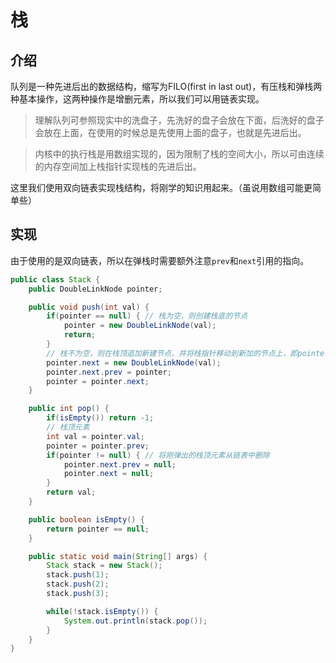 # 栈

## 介绍

队列是一种先进后出的数据结构，缩写为FILO(first in last out)，有压栈和弹栈两种基本操作，这两种操作是增删元素，所以我们可以用链表实现。

> 理解队列可参照现实中的洗盘子，先洗好的盘子会放在下面，后洗好的盘子会放在上面，在使用的时候总是先使用上面的盘子，也就是先进后出。

> 内核中的执行栈是用数组实现的，因为限制了栈的空间大小，所以可由连续的内存空间加上栈指针实现栈的先进后出。

这里我们使用双向链表实现栈结构，将刚学的知识用起来。（虽说用数组可能更简单些）

## 实现

由于使用的是双向链表，所以在弹栈时需要额外注意`prev`和`next`引用的指向。

```java
public class Stack {
    public DoubleLinkNode pointer;

    public void push(int val) {
        if(pointer == null) { // 栈为空，则创建栈底的节点
            pointer = new DoubleLinkNode(val);
            return;
        }
        // 栈不为空，则在栈顶追加新建节点，并将栈指针移动到新加的节点上，即pointer始终指向栈顶
        pointer.next = new DoubleLinkNode(val);
        pointer.next.prev = pointer;
        pointer = pointer.next;
    }

    public int pop() {
        if(isEmpty()) return -1;
        // 栈顶元素
        int val = pointer.val;
        pointer = pointer.prev;
        if(pointer != null) { // 将刚弹出的栈顶元素从链表中删除
            pointer.next.prev = null;
            pointer.next = null;
        }
        return val;
    }

    public boolean isEmpty() {
        return pointer == null;
    }

    public static void main(String[] args) {
        Stack stack = new Stack();
        stack.push(1);
        stack.push(2);
        stack.push(3);

        while(!stack.isEmpty()) {
            System.out.println(stack.pop());
        }
    }
}

```




